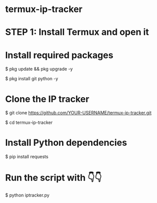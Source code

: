 # termux-ip-tracker
# STEP 1: Install Termux and open it

# Install required packages
$ pkg update && pkg upgrade -y

$ pkg install git python -y

# Clone the IP tracker
$ git clone https://github.com/YOUR-USERNAME/termux-ip-tracker.git

$ cd termux-ip-tracker

# Install Python dependencies

$ pip install requests

# Run the script with 👇👇

$ python iptracker.py
